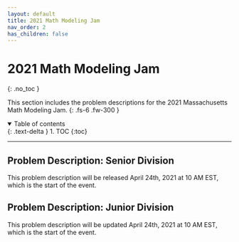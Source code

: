 ```yaml
---
layout: default
title: 2021 Math Modeling Jam
nav_order: 2
has_children: false
---
```


# 2021 Math Modeling Jam
{: .no_toc }

This section includes the problem descriptions for the 2021 Massachusetts Math Modeling Jam.
{: .fs-6 .fw-300 }

<details open markdown="block">
  <summary>
    Table of contents
  </summary>
  {: .text-delta }
1. TOC
{:toc}
</details>

---


## Problem Description: Senior Division

This problem description will be released April 24th, 2021 at 10 AM EST, which is the start of the event. 

## Problem Description: Junior Division

This problem description will be updated April 24th, 2021 at 10 AM EST, which is the start of the event. 
